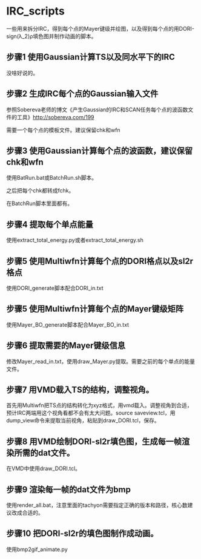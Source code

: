 # IRC_scripts

一些用来拆分IRC，得到每个点的Mayer键级并绘图，以及得到每个点的用DORI-sign(λ_2)ρ填色图并制作动画的脚本。

## 步骤1 使用Gaussian计算TS以及同水平下的IRC

没啥好说的。

## 步骤2 生成IRC每个点的Gaussian输入文件

参照Sobereva老师的博文《产生Gaussian的IRC和SCAN任务每个点的波函数文件的工具》http://sobereva.com/199

需要一个每个点的模板文件。建议保留chk和wfn

## 步骤3 使用Gaussian计算每个点的波函数，建议保留chk和wfn

使用BatRun.bat或BatchRun.sh脚本。

之后把每个chk都转成fchk。

在BatchRun脚本里面都有。

## 步骤4 提取每个单点能量

使用extract_total_energy.py或者extract_total_energy.sh

## 步骤5 使用Multiwfn计算每个点的DORI格点以及sl2r格点

使用DORI_generate脚本配合DORI_in.txt

## 步骤5 使用Multiwfn计算每个点的Mayer键级矩阵

使用Mayer_BO_generate脚本配合Mayer_BO_in.txt

## 步骤6 提取需要的Mayer键级信息

修改Mayer_read_in.txt，使用draw_Mayer.py提取。需要之前的每个单点的能量文件。

## 步骤7 用VMD载入TS的结构，调整视角。

首先用Multiwfn把TS点的结构转化为xyz格式，用vmd载入。调整视角到合适，预计IRC两端用这个视角看都不会有太大问题。source saveview.tcl，用dump_view命令来提取当前视角，粘贴到draw_DORI.tcl，保存。

## 步骤8 用VMD绘制DORI-sl2r填色图，生成每一帧渲染所需的dat文件。

在VMD中使用draw_DORI.tcl。

## 步骤9 渲染每一帧的dat文件为bmp

使用render_all.bat，注意里面的tachyon需要指定正确的版本和路径，核心数建议改成合适的。

## 步骤10 把DORI-sl2r的填色图制作成动画。

使用bmp2gif_animate.py

